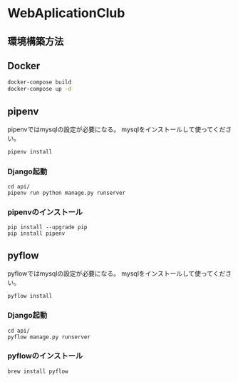 # WebAplicationClub

## 環境構築方法

## Docker

```bash
docker-compose build
docker-compose up -d
```

## pipenv

pipenvではmysqlの設定が必要になる。
mysqlをインストールして使ってください。

```bash
pipenv install
```

### Django起動

```
cd api/
pipenv run python manage.py runserver
```

### pipenvのインストール

```
pip install --upgrade pip
pip install pipenv
```

## pyflow

pyflowではmysqlの設定が必要になる。
mysqlをインストールして使ってください。

```
pyflow install
```

### Django起動
```
cd api/
pyflow manage.py runserver
```

### pyflowのインストール

```bash
brew install pyflow
```